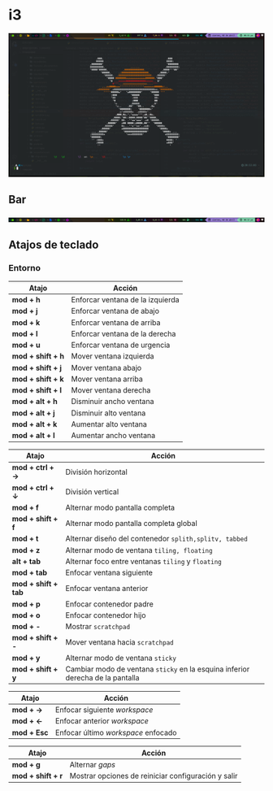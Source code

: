 # i3

![i3](../../screenshots/i3.png)

## Bar 

![i3](../../screenshots/i3_bar.png)

## Atajos de teclado

### Entorno

Atajo | Acción
-- | --
**mod + h** | Enforcar ventana de la izquierda
**mod + j** | Enforcar ventana de abajo
**mod + k** | Enforcar ventana de arriba
**mod + l** | Enforcar ventana de la derecha
**mod + u** | Enforcar ventana de urgencia
**mod + shift + h** | Mover ventana izquierda
**mod + shift + j** | Mover ventana abajo
**mod + shift + k** | Mover ventana arriba
**mod + shift + l** | Mover ventana derecha
**mod + alt + h** | Disminuir ancho ventana
**mod + alt + j** | Disminuir alto ventana
**mod + alt + k** | Aumentar alto ventana
**mod + alt + l** | Aumentar ancho ventana

Atajo | Acción
-- | --
**mod + ctrl + $\rightarrow$** | División horizontal
**mod + ctrl + $\downarrow$** | División vertical
**mod + f** | Alternar modo pantalla completa
**mod + shift + f** | Alternar modo pantalla completa global
**mod + t** | Alternar diseño del contenedor `splith,splitv, tabbed`
**mod + z** | Alternar modo de ventana `tiling, floating`
**alt + tab** | Alternar foco entre ventanas `tiling` y `floating`
**mod + tab** | Enfocar ventana siguiente
**mod + shift + tab** | Enfocar ventana anterior
**mod + p** | Enfocar contenedor padre
**mod + o** | Enfocar contenedor hijo
**mod + -** | Mostrar `scratchpad`
**mod + shift + -** | Mover ventana hacia `scratchpad`
**mod + y** | Alternar modo de ventana `sticky`
**mod + shift + y** | Cambiar modo de ventana `sticky` en la esquina inferior derecha de la pantalla

Atajo | Acción
-- | --
**mod + $\rightarrow$** | Enfocar siguiente *workspace*
**mod + $\leftarrow$** | Enfocar anterior *workspace*
**mod + Esc** | Enfocar último *workspace* enfocado

Atajo | Acción
-- | --
**mod + g** | Alternar *gaps*
**mod + shift + r** | Mostrar opciones de reiniciar configuración y salir
